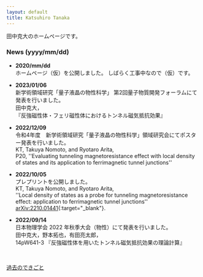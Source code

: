 ```yaml
---
layout: default
title: Katsuhiro Tanaka
---
```


田中克大のホームページです。  

### News (yyyy/mm/dd)
- **2020/mm/dd**   
  ホームページ（仮）を公開しました。
  しばらく工事中なので（仮）です。     

- **2023/01/06**  
  新学術領域研究「量子液晶の物性科学」 第2回量子物質開発フォーラムにて発表を行いました。  
  田中克大，  
  『反強磁性体・フェリ磁性体におけるトンネル磁気抵抗効果』  

- **2022/12/09**  
  令和4年度　新学術領域研究「量子液晶の物性科学」領域研究会にてポスター発表を行いました。  
  KT, Takuya Nomoto, and Ryotaro Arita,  
  P20, ''Evaluating tunneling magnetoresistance effect with local density of states and its application to ferrimagnetic tunnel junctions''  

- **2022/10/05**  
  プレプリントを公開しました。  
  KT, Takuya Nomoto, and Ryotaro Arita,  
  ''Local density of states as a probe for tunneling magnetoresistance effect: application to ferrimagnetic tunnel junctions''  
  [arXiv:2210.01441](https://arxiv.org/abs/2210.01441){:target="_blank"}.  

- **2022/09/14**  
  日本物理学会 2022 年秋季大会（物性）にて発表を行いました。  
  田中克大，野本拓也，有田亮太郎，  
  14pW641-3 『反強磁性体を用いたトンネル磁気抵抗効果の理論計算』  

<br>

[過去のできごと](/ja/prevnews_j.html)
